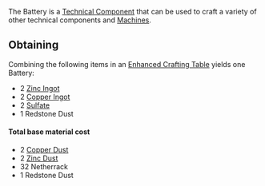 The Battery is a [Technical Component](https://github.com/Slimefun/Slimefun4/wiki/Technical-Components) that can be used to craft a variety of other technical components and [Machines](https://github.com/Slimefun/Slimefun4/wiki/Electric-Machines).

## Obtaining
Combining the following items in an [Enhanced Crafting Table](https://github.com/Slimefun/Slimefun4/wiki/Enhanced-Crafting-Table) yields one Battery:

* 2 [Zinc Ingot](https://github.com/Slimefun/Slimefun4/wiki/Zinc-Ingot)
* 2 [Copper Ingot](https://github.com/Slimefun/Slimefun4/wiki/Copper-Ingot)
* 2 [Sulfate](https://github.com/Slimefun/Slimefun4/wiki/Sulfate)
* 1 Redstone Dust

#### Total base material cost 

* 2 [Copper Dust](https://github.com/Slimefun/Slimefun4/wiki/Copper-Dust)
* 2 [Zinc Dust](https://github.com/Slimefun/Slimefun4/wiki/Zinc-Dust)
* 32 Netherrack
* 1 Redstone Dust
